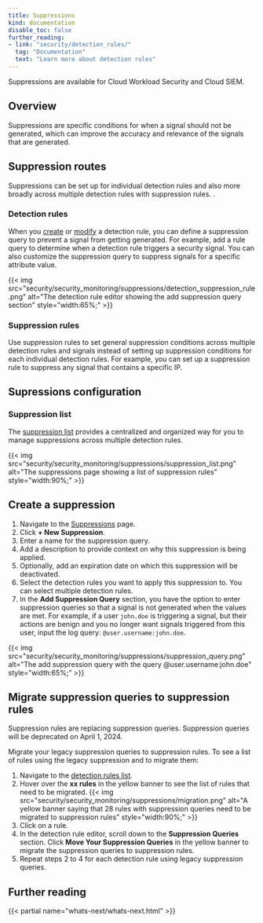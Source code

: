 ```yaml
---
title: Suppressions
kind: documentation
disable_toc: false
further_reading:
- link: "security/detection_rules/"
  tag: "Documentation"
  text: "Learn more about detection rules"
---
```


<div class="alert alert-warning">Suppressions are available for Cloud Workload Security and Cloud SIEM.</div>

## Overview

Suppressions are specific conditions for when a signal should not be generated, which can improve the accuracy and relevance of the signals that are generated.

## Suppression routes

Suppressions can be set up for individual detection rules and also more broadly across multiple detection rules with suppression rules.
.

### Detection rules

When you [create][1] or [modify][2] a detection rule, you can define a suppression query to prevent a signal from getting generated. For example, add a rule query to determine when a detection rule triggers a security signal. You can also customize the suppression query to suppress signals for a specific attribute value.

{{< img src="security/security_monitoring/suppressions/detection_suppression_rule.png" alt="The detection rule editor showing the add suppression query section" style="width:65%;" >}}

### Suppression rules

Use suppression rules to set general suppression conditions across multiple detection rules and signals instead of setting up suppression conditions for each individual detection rules. For example, you can set up a suppression rule to suppress any signal that contains a specific IP.

## Supressions configuration

### Suppression list

The [suppression list][3] provides a centralized and organized way for you to manage suppressions across multiple detection rules.

{{< img src="security/security_monitoring/suppressions/suppression_list.png" alt="The suppressions page showing a list of suppression rules" style="width:90%;" >}}

## Create a suppression

1. Navigate to the [Suppressions][3] page.
1. Click **+ New Suppression**.
1. Enter a name for the suppression query.
1. Add a description to provide context on why this suppression is being applied.
1. Optionally, add an expiration date on which this suppression will be deactivated.
1. Select the detection rules you want to apply this suppression to. You can select multiple detection rules.
1. In the **Add Suppression Query** section, you have the option to enter suppression queries so that a signal is not generated when the values are met. For example, if a user `john.doe` is triggering a signal, but their actions are benign and you no longer want signals triggered from this user, input the log query: `@user.username:john.doe`.

{{< img src="security/security_monitoring/suppressions/suppression_query.png" alt="The add suppression query with the query @user.username:john.doe" style="width:65%;" >}}

## Migrate suppression queries to suppression rules

<div class="alert alert-warning">Suppression rules are replacing suppression queries. Suppression queries will be deprecated on April 1, 2024.</div>

Migrate your legacy suppression queries to suppression rules. To see a list of rules using the legacy suppression and to migrate them:
1. Navigate to the [detection rules list][4].
1. Hover over the **xx rules** in the yellow banner to see the list of rules that need to be migrated.
    {{< img src="security/security_monitoring/suppressions/migration.png" alt="A yellow banner saying that 28 rules with suppression queries need to be migrated to suppression rules" style="width:90%;" >}}
1. Click on a rule.
1. In the detection rule editor, scroll down to the **Suppression Queries** section. Click **Move Your Suppression Queries** in the yellow banner to migrate the suppression queries to suppression rules.
1. Repeat steps 2 to 4 for each detection rule using legacy suppression queries.

## Further reading

{{< partial name="whats-next/whats-next.html" >}}

[1]: https://app.datadoghq.com/security/configuration/siem/rules/new
[2]: /security/detection_rules/
[3]: https://app.datadoghq.com/security/configuration/suppressions
[4]: https://app.datadoghq.com/security/rules
